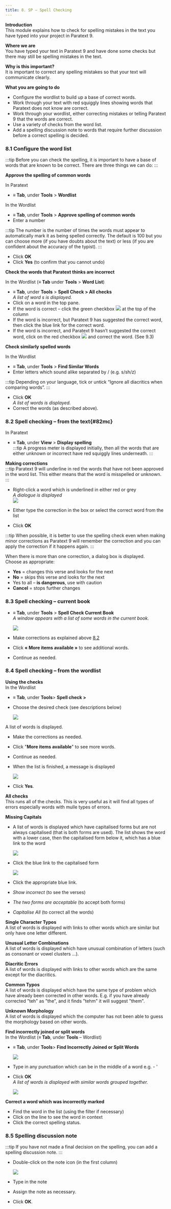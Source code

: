 ```yaml
---
title: 8. SP – Spell Checking
---
```

**Introduction**  
This module explains how to check for spelling mistakes in the text you have typed into your project in Paratext 9.

**Where we are**  
You have typed your text in Paratext 9 and have done some checks but there may still be spelling mistakes in the text.

**Why is this important?**  
It is important to correct any spelling mistakes so that your text will communicate clearly.

**What you are going to do**  
-   Configure the wordlist to build up a base of correct words.
-   Work through your text with red squiggly lines showing words that Paratext does not know are correct.
-   Work through your wordlist, either correcting mistakes or telling Paratext 9 that the words are correct.
-   Use a variety of checks from the word list.
-   Add a spelling discussion note to words that require further discussion before a correct spelling is decided.

### 8.1 Configure the word list

:::tip
Before you can check the spelling, it is important to have a base of words that are known to be correct. There are three things we can do:
:::

**Approve the spelling of common words**

In Paratext

-   **≡ Tab**, under **Tools** \> **Wordlist**

In the Wordlist

-   **≡ Tab**, under **Tools** \> **Approve spelling of common words**
-   Enter a number

:::tip
The number is the number of times the words must appear to automatically mark it as being spelled correctly. The default is 100 but you can choose more (if you have doubts about the text) or less (if you are confident about the accuracy of the typist).
:::

-   Click **OK**
-   Click **Yes** (to confirm that you cannot undo)

**Check the words that Paratext thinks are incorrect**

In the Wordlist (**≡ Tab** under **Tools** \> **Word List**)

-   **≡ Tab**, under **Tools** \> **Spell Check \> All checks**  
    *A list of word s is displayed.*  
-   Click on a word in the top pane.
-   If the word is correct – click the green checkbox ![](../media/5221ebaf4f863ac8ad135c3f8b25ee0b.png) at the top of the column
-   If the word is incorrect, but Paratext 9 has suggested the correct word, then click the blue link for the correct word.
-   If the word is incorrect, and Paratext 9 hasn’t suggested the correct word, click on the red checkbox ![](../media/2eb6539ce482d3993b2ec4849728500b.png) and correct the word. (See 9.3)

**Check similarly spelled words**

In the Wordlist

-   **≡ Tab**, under **Tools** \> **Find Similar Words**
-   Enter letters which sound alike separated by / (e.g. s/sh/z)

:::tip
Depending on your language, tick or untick “Ignore all diacritics when comparing words”.
:::

-   Click **OK**  
    *A list of words is displayed.*  
-   Correct the words (as described above).

### 8.2 Spell checking – from the text{#82mc}

In Paratext

-   **≡ Tab**, under **View** \> **Display spelling**  
:::tip
A progress meter is displayed initially, then all the words that are either unknown or incorrect have red squiggly lines underneath.
:::

**Making corrections**  
:::tip
Paratext 9 will underline in red the words that have not been approved in the word list. This either means that the word is misspelled or unknown.
:::

-   Right-click a word which is underlined in either red or grey  
    *A dialogue is displayed*  
    ![](../media/140e456179a5e7ad97e3961b6f3ff207.png)

-   Either type the correction in the box or select the correct word from the list
-   Click **OK**

:::tip
When possible, it is better to use the spelling check even when making minor corrections as Paratext 9 will remember the correction and you can apply the correction if it happens again.
:::

When there is more than one correction, a dialog box is displayed.  
Choose as appropriate:  
- **Yes** = changes this verse and looks for the next  
- **No** = skips this verse and looks for the next  
- Yes to all – **is dangerous**, use with caution  
- **Cancel** = stops further changes

### 8.3 Spell checking – current book

-   **≡ Tab**, under **Tools** \> **Spell Check Current Book**  
    *A window appears with a list of some words in the current book.*

    ![](../media/c4356daac0635a47fcd3a5fb78a5278b.png)

-   Make corrections as explained above [8.2](#82mc)
-   Click **« More items available »** to see additional words.
-   Continue as needed.

### 8.4 Spell checking – from the wordlist

**Using the checks**  
In the Wordlist

-   **≡ Tab**, under **Tools**\> **Spell check \>**
-   Choose the desired check (see descriptions below)

    ![](../media/d6385d317ad43d0af38f63119293f5b6.png)

A list of words is displayed.

-   Make the corrections as needed.
-   Click "**More items available**" to see more words.
-   Continue as needed.
-   When the list is finished, a message is displayed

    ![](../media/24ac959432e62926d742b7c7e915c253.png)

-   Click **Yes**.

**All checks**  
This runs all of the checks. This is very useful as it will find all types of errors especially words with mulle types of errors.

**Missing Capitals**  
-   A list of words is displayed which have capitalised forms but are not always capitalised (that is both forms are used). The list shows the word with a lower case, then the capitalised form below it, which has a blue link to the word

    ![](../media/19bea051786b16da58b16b9e457624bd.png)

-   Click the blue link to the capitalised form

    ![](../media/475dfee706953d2680179c5bd19a389e.png)

-   Click the appropriate blue link.
-   *Show incorrect* (to see the verses)
-   *The two forms are acceptable* (to accept both forms)
-   *Capitalise All* (to correct all the words)

**Single Character Typos**  
A list of words is displayed with links to other words which are similar but only have one letter different.

**Unusual Letter Combinations**  
A list of words is displayed which have unusual combination of letters (such as consonant or vowel clusters …).

**Diacritic Errors**  
A list of words is displayed with links to other words which are the same except for the diacritics.

**Common Typos**  
A list of words is displayed which have the same type of problem which have already been corrected in other words. E.g. if you have already corrected "teh" as "the", and it finds "tehm" it will suggest "them".

**Unknown Morphology**  
A list of words is displayed which the computer has not been able to guess the morphology based on other words.

**Find incorrectly joined or split words**  
In the Wordlist (**≡ Tab**, under **Tools** – Wordlist)

-   **≡ Tab**, under **Tools**\> **Find Incorrectly Joined or Split Words**

    ![](../media/518a8859b0aaf6229b4350c1c28c43b7.png)

-   Type in any punctuation which can be in the middle of a word e.g. - '
-   Click **OK**  
    *A list of words is displayed with similar words grouped together.*

    ![](../media/55eebda87e179d36e0141f16b521b574.png)

**Correct a word which was incorrectly marked**  
-   Find the word in the list (using the filter if necessary)
-   Click on the line to see the word in context
-   Click the correct spelling status.

### 8.5 Spelling discussion note

:::tip
If you have not made a final decision on the spelling, you can add a spelling discussion note.
:::

-   Double-click on the note icon (in the first column)

    ![](../media/d859aeba987bd3ccac2a6362201d8647.png)

-   Type in the note
-   Assign the note as necessary.
-   Click **OK**.
